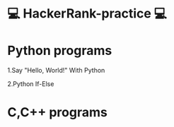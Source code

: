 # 💻 HackerRank-practice 💻

# Python programs
  
  1.Say "Hello, World!" With Python
  
  2.Python If-Else

# C,C++ programs
